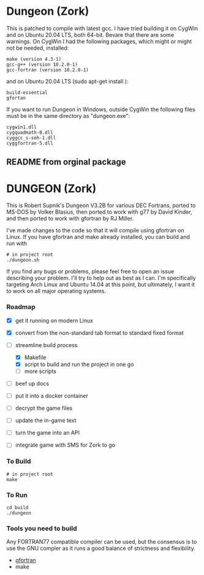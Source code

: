 # Dungeon (Zork)
This is patched to compile with latest gcc. I have tried building it on CygWin and on Ubuntu 20.04 LTS, both 64-bit. Bevare that there are some warnings. On CygWin I had the following packages, which might or might not be needed, installed:
~~~
make (version 4.3-1)
gcc-g++ (version 10.2.0-1)
gcc-fortran (version 10.2.0-1)
~~~
and on Ubuntu 20.04 LTS (sudo apt-get install ):
~~~
build-essential
gfortan
~~~
If you want to run Dungeon in Windows, outside CygWin the following files must be in the same directory as "dungeon.exe":
~~~
cygwin1.dll
cygquadmath-0.dll
cyggcc_s-seh-1.dll
cyggfortran-5.dll
~~~

## README from orginal package

DUNGEON (Zork)
==============

This is Robert Supnik's Dungeon V3.2B for various DEC Fortrans, ported to MS-DOS
by Volker Blasius, then ported to work with g77 by David Kinder, and then ported
to work with gfortran by RJ Miller.

I've made changes to the code so that it will compile using gfortran on Linux.
If you have gfortran and make already installed, you can build and run with
```
# in project root
./dungeon.sh
```

If you find any bugs or problems, please feel free to open an issue describing
your problem. I'll try to help out as best as I can. I'm specifically targeting
Arch Linux and Ubuntu 14.04 at this point, but ultimately, I want it to work on
all major operating systems.


### Roadmap

- [x] get it running on modern Linux
- [x] convert from the non-standard tab format to standard fixed format
- [ ] streamline build process
  - [x] Makefile
  - [x] script to build and run the project in one go
  - [ ] more scripts
- [ ] beef up docs
- [ ] put it into a docker container
- [ ] decrypt the game files
- [ ] update the in-game text
- [ ] turn the game into an API
- [ ] integrate game with SMS for Zork to go


### To Build

```
# in project root
make
```


### To Run

```
cd build
./dungeon
```


### Tools you need to build

Any FORTRAN77 compatible compiler can be used, but the consensus is to use the
GNU compler as it runs a good balance of strictness and flexibility.
- [gfortran](https://gcc.gnu.org/wiki/GFortranBinaries)
- make
